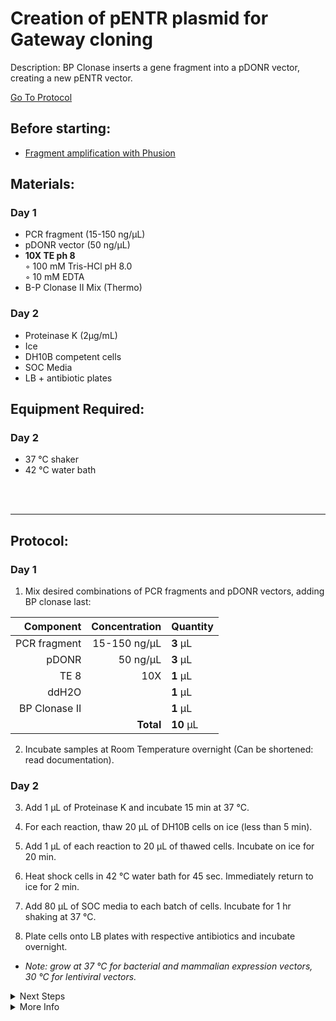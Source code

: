 Creation of pENTR plasmid for Gateway cloning
================================================================================
Description: BP Clonase inserts a gene fragment into a pDONR vector, creating a new pENTR vector.

[Go To Protocol](#protocol)

Before starting:
--------------------------------------------------------------------------------
* [Fragment amplification with Phusion](../General/Phusion-PCR.md)

Materials:
--------------------------------------------------------------------------------
### Day 1
  * PCR fragment (15-150 ng/µL)
  * pDONR vector (50 ng/µL)
  * **10X TE ph 8**  
    ◦ 100 mM Tris-HCl pH 8.0  
    ◦ 10 mM EDTA  
  * B-P Clonase II Mix (Thermo)

### Day 2
  * Proteinase K (2µg/mL)
  * Ice
  * DH10B competent cells
  * SOC Media
  * LB + antibiotic plates

Equipment Required:
--------------------------------------------------------------------------------
### Day 2

  * 37 °C shaker
  * 42 °C water bath

<br/><br/>



<!-- Use <br/> to go to next page -->
___
Protocol:
--------------------------------------------------------------------------------
### Day 1
1. Mix desired combinations of PCR fragments and pDONR vectors, adding BP clonase last:

  | Component | Concentration | Quantity | 
  | ---------: | ---------: | :---------- |
  | PCR fragment | 15-150 ng/µL | **3**  µL |
  | pDONR | 50 ng/µL | **3**  µL |
  | TE 8 | 10X | **1**  µL |
  | ddH2O || **1**  µL |
  | BP Clonase II|| **1**  µL |
  || **Total** | **10** µL |
              
 2. Incubate samples at Room Temperature overnight (Can be shortened: read documentation).

### Day 2

3. Add 1 µL of Proteinase K and incubate 15 min at 37 °C.

4. For each reaction, thaw 20 µL of DH10B cells on ice (less than 5 min).

5. Add 1 µL of each reaction to 20 µL of thawed cells. Incubate on ice for 20 min.

6. Heat shock cells in 42 °C water bath for 45 sec. Immediately return to ice for 2 min.

7. Add 80 µL of SOC media to each batch of cells. Incubate for 1 hr shaking at 37 °C.

8. Plate cells onto LB plates with respective antibiotics and incubate overnight.
 * _Note: grow at 37 °C for bacterial and mammalian expression vectors, 30 °C for lentiviral vectors._

<details>
  <summary>Next Steps</summary>
  

</p> <a href="../General/Note-On-Minipreps.md">
GeneJet Plasmid Miniprep</a>

</p> <a href="../General/Restriction-Digest.md">
Restriction Digest</a>

</p> <a href="./Multisite-LR-reaction.md">
Multisite Gateway Reaction</a>

</details>

<details>
  <summary>More Info</summary>
  
  <a href="https://www.thermofisher.com/order/catalog/product/11789020#/11789020">
Thermo Website</a>  

</details>
